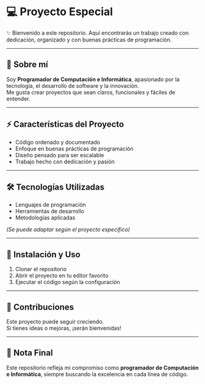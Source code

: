 # 💻 Proyecto Especial

✨ Bienvenido a este repositorio. Aquí encontrarás un trabajo creado con dedicación, organizado y con buenas prácticas de programación.  

---

## 🙋 Sobre mí
Soy **Programador de Computación e Informática**, apasionado por la tecnología, el desarrollo de software y la innovación.  
Me gusta crear proyectos que sean claros, funcionales y fáciles de entender.  

---

## ⚡ Características del Proyecto
- Código ordenado y documentado  
- Enfoque en buenas prácticas de programación  
- Diseño pensado para ser escalable  
- Trabajo hecho con dedicación y pasión  

---

## 🛠 Tecnologías Utilizadas
- Lenguajes de programación  
- Herramientas de desarrollo  
- Metodologías aplicadas  

*(Se puede adaptar según el proyecto específico)*  

---

## 🚀 Instalación y Uso
1. Clonar el repositorio  
2. Abrir el proyecto en tu editor favorito  
3. Ejecutar el código según la configuración  

---

## 🤝 Contribuciones
Este proyecto puede seguir creciendo.  
Si tienes ideas o mejoras, ¡serán bienvenidas!  

---

## 📜 Nota Final
Este repositorio refleja mi compromiso como **programador de Computación e Informática**, siempre buscando la excelencia en cada línea de código.  
